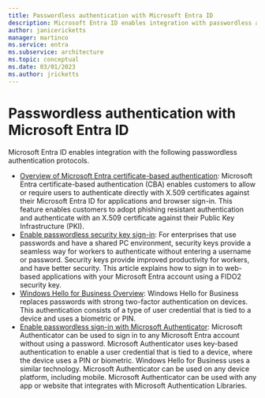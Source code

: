 ```yaml
---
title: Passwordless authentication with Microsoft Entra ID
description: Microsoft Entra ID enables integration with passwordless authentication protocols that include certificate-based authentication, passwordless security key sign-in, Windows Hello for Business, and passwordless sign-in with Microsoft Authenticator.
author: janicericketts
manager: martinco
ms.service: entra
ms.subservice: architecture
ms.topic: conceptual
ms.date: 03/01/2023
ms.author: jricketts
---
```

# Passwordless authentication with Microsoft Entra ID

Microsoft Entra ID enables integration with the following passwordless authentication protocols.

- [Overview of Microsoft Entra certificate-based authentication](~/identity/authentication/concept-certificate-based-authentication.md): Microsoft Entra certificate-based authentication (CBA) enables customers to allow or require users to authenticate directly with X.509 certificates against their Microsoft Entra ID for applications and browser sign-in. This feature enables customers to adopt phishing resistant authentication and authenticate with an X.509 certificate against their Public Key Infrastructure (PKI). 
- [Enable passwordless security key sign-in](~/identity/authentication/howto-authentication-passwordless-security-key.md): For enterprises that use passwords and have a shared PC environment, security keys provide a seamless way for workers to authenticate without entering a username or password. Security keys provide improved productivity for workers, and have better security. This article explains how to sign in to web-based applications with your Microsoft Entra account using a FIDO2 security key.
- [Windows Hello for Business Overview](/windows/security/identity-protection/hello-for-business/): Windows Hello for Business replaces passwords with strong two-factor authentication on devices. This authentication consists of a type of user credential that is tied to a device and uses a biometric or PIN.
- [Enable passwordless sign-in with Microsoft Authenticator](~/identity/authentication/howto-authentication-passwordless-phone.md): Microsoft Authenticator can be used to sign in to any Microsoft Entra account without using a password. Microsoft Authenticator uses key-based authentication to enable a user credential that is tied to a device, where the device uses a PIN or biometric. Windows Hello for Business uses a similar technology. Microsoft Authenticator can be used on any device platform, including mobile. Microsoft Authenticator can be used with any app or website that integrates with Microsoft Authentication Libraries.
